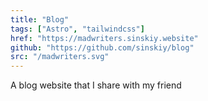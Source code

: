 ```yaml
---
title: "Blog"
tags: ["Astro", "tailwindcss"]
href: "https://madwriters.sinskiy.website"
github: "https://github.com/sinskiy/blog"
src: "/madwriters.svg"
---
```


A blog website that I share with my friend
